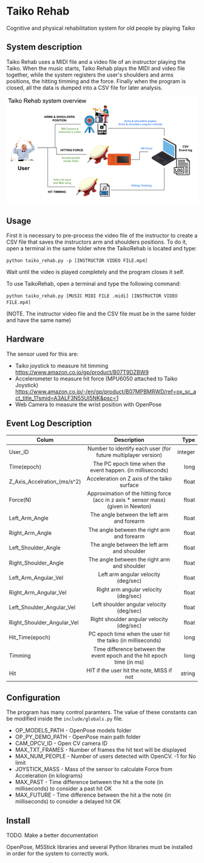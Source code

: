 # Taiko Rehab
Cognitive and physical rehabilitation system for old people by playing Taiko

## System description
Taiko Rehab uses a MIDI file and a video file of an instructor playing the Taiko. When the music starts, Taiko Rehab plays the MIDI and video file together, while the system registers the user's shoulders and arms positions, the hitting timming and the force. Finally when the program is closed, all the data is dumped into a CSV file for later analysis. 

![System Description](img/system_description.png?raw=true)

## Usage 

First it is necessary to pre-process the video file of the instructor to create a CSV file that saves the instructors arm and shoulders positions. 
To do it, open a terminal in the same folder whre the TaikoRehab is located and type:

`python taiko_rehab.py -p [INSTRUCTOR VIDEO FILE.mp4]`

Wait until the video is played completely and the program closes it self. 

To use TaikoRehab, open a terminal and type the following command:

`python taiko_rehab.py [MUSIC MIDI FILE .midi] [INSTRUCTOR VIDEO FILE.mp4]`

(NOTE. The instructor video file and the CSV file must be in the same folder and have the same name)

## Hardware

The sensor used for this are: 
- Taiko joystick to measure hit timming 
https://www.amazon.co.jp/gp/product/B07T9DZBW9
- Accelerometer to measure hit force (MPU6050 attached to Taiko Joystick)
 https://www.amazon.co.jp/-/en/gp/product/B07MPBMRWD/ref=ox_sc_act_title_1?smid=A3ALF3N55UI5NK&psc=1
- Web Camera to measure the wrist position with OpenPose


## Event Log Description 

| Colum   |      Description      |  Type |
|----------|:-------------:|------:|
| User_ID |  Number to identify each user (for future multiplayer version) | integer |
| Time(epoch) | The PC epoch time when the event happen. (in milliseconds) | long |
| Z_Axis_Accelration_(ms/s^2) | Acceleration on Z axis of the taiko surface | float |
| Force(N) | Approximation of the hitting force (acc in z axis * sensor mass) (given in Newton) | float |
| Left_Arm_Angle | The angle between the left arm and forearm | float |
| Right_Arm_Angle | The angle between the right arm and forearm | float |
| Left_Shoulder_Angle | The angle between the left arm and shoulder | float |
| Right_Shoulder_Angle | The angle between the right arm and shoulder | float |
| Left_Arm_Angular_Vel | Left arm angular velocity (deg/sec) | float |
| Right_Arm_Angular_Vel | Right arm angular velocity (deg/sec) | float |
| Left_Shoulder_Angular_Vel | Left shoulder angular velocity (deg/sec) | float |
| Right_Shoulder_Angular_Vel | Right shoulder angular velocity (deg/sec) | float |
| Hit_Time(epoch) | PC epoch time when the user hit the taiko (in milliseconds) | long |
| Timming | Time difference between the event epoch and the hit epoch time (in ms) | long |
| Hit | HIT if the user hit the note, MISS if not | string |

## Configuration
The program has many control paramters. The value of these constants can be modified inside the `include/globals.py` file. 

- OP_MODELS_PATH - OpenPose models folder
- OP_PY_DEMO_PATH - OpenPose main path folder 
- CAM_OPCV_ID - Open CV camera ID  
- MAX_TXT_FRAMES - Number of frames the hit text will be displayed
- MAX_NUM_PEOPLE - Number of users detected with OpenCV. -1 for No limit
- JOYSTICK_MASS - Mass of the sensor to calculate Force from Acceleration (in kilograms)
- MAX_PAST - Time difference between the hit a the note (in milliseconds) to consider a past hit OK
- MAX_FUTURE - Time difference between the hit a the note (in milliseconds) to consider a delayed hit OK

## Install
TODO. Make a better documentation

OpenPose, M5Stick libraries and several Python libraries must be installed in order for the system to correctly work. 